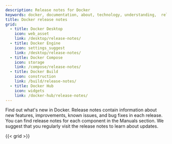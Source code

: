 ```yaml
---
description: Release notes for Docker
keywords: docker, documentation, about, technology, understanding,  release
title: Docker release notes
grid:
  - title: Docker Desktop
    icon: web_asset
    link: /desktop/release-notes/
  - title: Docker Engine
    icon: settings_suggest
    link: /desktop/release-notes/
  - title: Docker Compose
    icon: storage
    link: /compose/release-notes/
  - title: Docker Build
    icon: construction
    link: /build/release-notes/
  - title: Docker Hub
    icon: widgets
    link: /docker-hub/release-notes/
---
```


Find out what's new in Docker. Release notes contain information about new
features, improvements, known issues, and bug fixes in each release. You can
find release notes for each component in the Manuals section. We suggest
that you regularly visit the release notes to learn about updates.

{{< grid >}}
